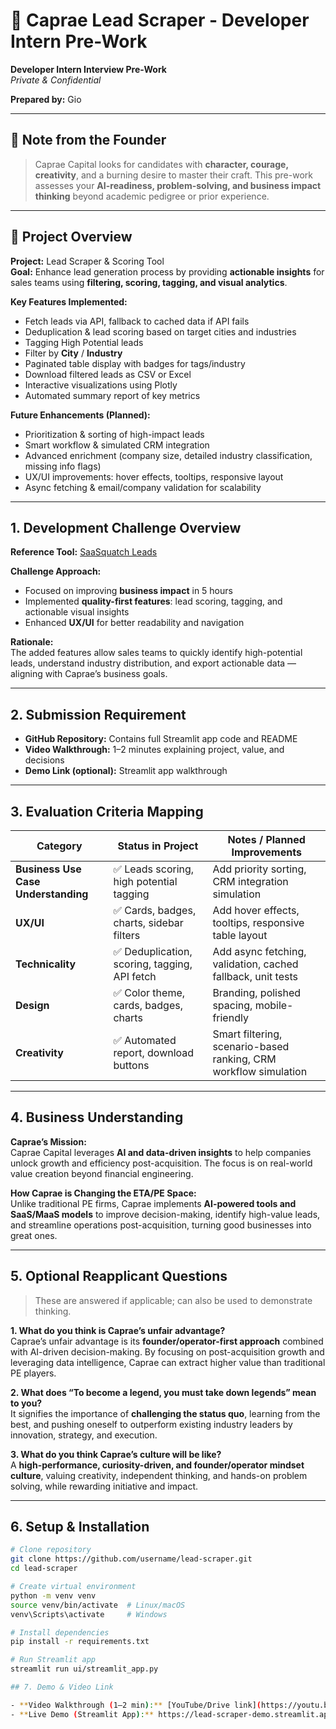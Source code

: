 # 💼 Caprae Lead Scraper - Developer Intern Pre-Work

**Developer Intern Interview Pre-Work**  
*Private & Confidential*  

**Prepared by:** Gio  

---

## 📌 Note from the Founder

> Caprae Capital looks for candidates with **character, courage, creativity**, and a burning desire to master their craft. This pre-work assesses your **AI-readiness, problem-solving, and business impact thinking** beyond academic pedigree or prior experience.  

---

## 🧠 Project Overview

**Project:** Lead Scraper & Scoring Tool  
**Goal:** Enhance lead generation process by providing **actionable insights** for sales teams using **filtering, scoring, tagging, and visual analytics**.  

**Key Features Implemented:**
- Fetch leads via API, fallback to cached data if API fails  
- Deduplication & lead scoring based on target cities and industries  
- Tagging High Potential leads  
- Filter by **City** / **Industry**  
- Paginated table display with badges for tags/industry  
- Download filtered leads as CSV or Excel  
- Interactive visualizations using Plotly  
- Automated summary report of key metrics  

**Future Enhancements (Planned):**
- Prioritization & sorting of high-impact leads  
- Smart workflow & simulated CRM integration  
- Advanced enrichment (company size, detailed industry classification, missing info flags)  
- UX/UI improvements: hover effects, tooltips, responsive layout  
- Async fetching & email/company validation for scalability  

---

## 1. Development Challenge Overview

**Reference Tool:** [SaaSquatch Leads](https://www.saasquatchleads.com/)  

**Challenge Approach:**
- Focused on improving **business impact** in 5 hours  
- Implemented **quality-first features**: lead scoring, tagging, and actionable visual insights  
- Enhanced **UX/UI** for better readability and navigation  

**Rationale:**  
The added features allow sales teams to quickly identify high-potential leads, understand industry distribution, and export actionable data — aligning with Caprae’s business goals.

---

## 2. Submission Requirement

- **GitHub Repository:** Contains full Streamlit app code and README  
- **Video Walkthrough:** 1–2 minutes explaining project, value, and decisions  
- **Demo Link (optional):** Streamlit app walkthrough

---

## 3. Evaluation Criteria Mapping

| Category | Status in Project | Notes / Planned Improvements |
|----------|-----------------|-----------------------------|
| **Business Use Case Understanding** | ✅ Leads scoring, high potential tagging | Add priority sorting, CRM integration simulation |
| **UX/UI** | ✅ Cards, badges, charts, sidebar filters | Add hover effects, tooltips, responsive table layout |
| **Technicality** | ✅ Deduplication, scoring, tagging, API fetch | Add async fetching, validation, cached fallback, unit tests |
| **Design** | ✅ Color theme, cards, badges, charts | Branding, polished spacing, mobile-friendly |
| **Creativity** | ✅ Automated report, download buttons | Smart filtering, scenario-based ranking, CRM workflow simulation |

---

## 4. Business Understanding

**Caprae’s Mission:**  
Caprae Capital leverages **AI and data-driven insights** to help companies unlock growth and efficiency post-acquisition. The focus is on real-world value creation beyond financial engineering.

**How Caprae is Changing the ETA/PE Space:**  
Unlike traditional PE firms, Caprae implements **AI-powered tools and SaaS/MaaS models** to improve decision-making, identify high-value leads, and streamline operations post-acquisition, turning good businesses into great ones.

---

## 5. Optional Reapplicant Questions

> These are answered if applicable; can also be used to demonstrate thinking.

**1. What do you think is Caprae’s unfair advantage?**  
Caprae’s unfair advantage is its **founder/operator-first approach** combined with AI-driven decision-making. By focusing on post-acquisition growth and leveraging data intelligence, Caprae can extract higher value than traditional PE players.

**2. What does “To become a legend, you must take down legends” mean to you?**  
It signifies the importance of **challenging the status quo**, learning from the best, and pushing oneself to outperform existing industry leaders by innovation, strategy, and execution.

**3. What do you think Caprae’s culture will be like?**  
A **high-performance, curiosity-driven, and founder/operator mindset culture**, valuing creativity, independent thinking, and hands-on problem solving, while rewarding initiative and impact.

---

## 6. Setup & Installation

```bash
# Clone repository
git clone https://github.com/username/lead-scraper.git
cd lead-scraper

# Create virtual environment
python -m venv venv
source venv/bin/activate  # Linux/macOS
venv\Scripts\activate     # Windows

# Install dependencies
pip install -r requirements.txt

# Run Streamlit app
streamlit run ui/streamlit_app.py

## 7. Demo & Video Link

- **Video Walkthrough (1–2 min):** [YouTube/Drive link](https://youtu.be/your-video-link)  
- **Live Demo (Streamlit App):** https://lead-scraper-demo.streamlit.app/
